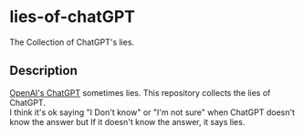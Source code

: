 # lies-of-chatGPT
The Collection of ChatGPT's lies.

## Description
[OpenAI's ChatGPT](https://openai.com/blog/chatgpt/) sometimes lies.
This repository collects the lies of ChatGPT.  
I think it's ok saying "I Don't know" or "I'm not sure" when ChatGPT doesn't know the answer but If it doesn't know the answer, it says lies.
